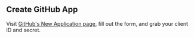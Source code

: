 ## Create GitHub App

Visit [GitHub's New Application page](https://github.com/settings/applications/new), fill out the form, and grab your client ID and secret.
